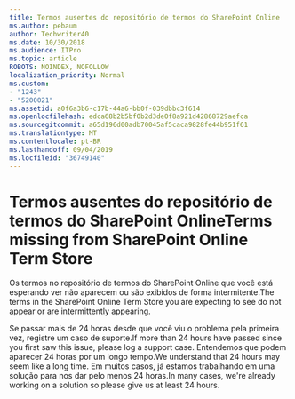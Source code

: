 ```yaml
---
title: Termos ausentes do repositório de termos do SharePoint Online
ms.author: pebaum
author: Techwriter40
ms.date: 10/30/2018
ms.audience: ITPro
ms.topic: article
ROBOTS: NOINDEX, NOFOLLOW
localization_priority: Normal
ms.custom:
- "1243"
- "5200021"
ms.assetid: a0f6a3b6-c17b-44a6-bb0f-039dbbc3f614
ms.openlocfilehash: edca68b2b5bf0b2d3de0f8a921d42868729aefca
ms.sourcegitcommit: a65d196d00adb70045af5caca9828fe44b951f61
ms.translationtype: MT
ms.contentlocale: pt-BR
ms.lasthandoff: 09/04/2019
ms.locfileid: "36749140"
---
```

# <a name="terms-missing-from-sharepoint-online-term-store"></a><span data-ttu-id="45cd1-102">Termos ausentes do repositório de termos do SharePoint Online</span><span class="sxs-lookup"><span data-stu-id="45cd1-102">Terms missing from SharePoint Online Term Store</span></span>

<span data-ttu-id="45cd1-103">Os termos no repositório de termos do SharePoint Online que você está esperando ver não aparecem ou são exibidos de forma intermitente.</span><span class="sxs-lookup"><span data-stu-id="45cd1-103">The terms in the SharePoint Online Term Store you are expecting to see do not appear or are intermittently appearing.</span></span>
  
<span data-ttu-id="45cd1-104">Se passar mais de 24 horas desde que você viu o problema pela primeira vez, registre um caso de suporte.</span><span class="sxs-lookup"><span data-stu-id="45cd1-104">If more than 24 hours have passed since you first saw this issue, please log a support case.</span></span> <span data-ttu-id="45cd1-105">Entendemos que podem aparecer 24 horas por um longo tempo.</span><span class="sxs-lookup"><span data-stu-id="45cd1-105">We understand that 24 hours may seem like a long time.</span></span> <span data-ttu-id="45cd1-106">Em muitos casos, já estamos trabalhando em uma solução para nos dar pelo menos 24 horas.</span><span class="sxs-lookup"><span data-stu-id="45cd1-106">In many cases, we're already working on a solution so please give us at least 24 hours.</span></span>
  
